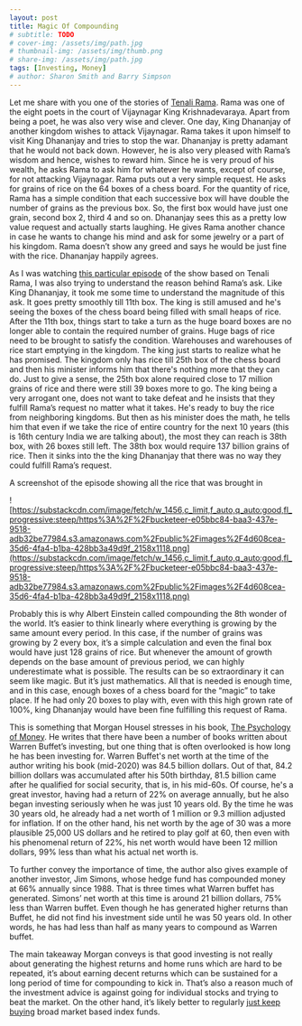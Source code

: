 ```yaml
---
layout: post
title: Magic Of Compounding
# subtitle: TODO
# cover-img: /assets/img/path.jpg
# thumbnail-img: /assets/img/thumb.png
# share-img: /assets/img/path.jpg
tags: [Investing, Money]
# author: Sharon Smith and Barry Simpson
---
```


<!-- # Magic of compounding -->

<!-- Published: Yes
Stage: Published
Tags: How to manage money, How to use systems in life? -->

Let me share with you one of the stories of [Tenali Rama](https://en.wikipedia.org/wiki/Tenali_Rama). Rama was one of the eight poets in the court of Vijaynagar King Krishnadevaraya. Apart from being a poet, he was also very wise and clever. One day, King Dhananjay of another kingdom wishes to attack Vijaynagar. Rama takes it upon himself to visit King Dhananjay and tries to stop the war. Dhananjay is pretty adamant that he would not back down. However, he is also very pleased with Rama’s wisdom and hence, wishes to reward him. Since he is very proud of his wealth, he asks Rama to ask him for whatever he wants, except of course, for not attacking Vijaynagar. Rama puts out a very simple request. He asks for grains of rice on the 64 boxes of a chess board. For the quantity of rice, Rama has a simple condition that each successive box will have double the number of grains as the previous box. So, the first box would have just one grain, second box 2, third 4 and so on. Dhananjay sees this as a pretty low value request and actually starts laughing. He gives Rama another chance in case he wants to change his mind and ask for some jewelry or a part of his kingdom. Rama doesn’t show any greed and says he would be just fine with the rice. Dhananjay happily agrees.

As I was watching [this particular episode](https://www.youtube.com/watch?v=3yq_8tR6x9A&ab_channel=SonySAB) of the show based on Tenali Rama, I was also trying to understand the reason behind Rama’s ask. Like King Dhananjay, it took me some time to understand the magnitude of this ask. It goes pretty smoothly till 11th box. The king is still amused and he's seeing the boxes of the chess board being filled with small heaps of rice. After the 11th box, things start to take a turn as the huge board boxes are no longer able to contain the required number of grains. Huge bags of rice need to be brought to satisfy the condition. Warehouses and warehouses of rice start emptying in the kingdom. The king just starts to realize what he has promised. The kingdom only has rice till 25th box of the chess board and then his minister informs him that there's nothing more that they can do. Just to give a sense, the 25th box alone required close to 17 million grains of rice and there were still 39 boxes more to go. The king being a very arrogant one, does not want to take defeat and he insists that they fulfill Rama’s request no matter what it takes. He's ready to buy the rice from neighboring kingdoms. But then as his minister does the math, he tells him that even if we take the rice of entire country for the next 10 years (this is 16th century India we are talking about), the most they can reach is 38th box, with 26 boxes still left. The 38th box would require 137 billion grains of rice. Then it sinks into the the king Dhananjay that there was no way they could fulfill Rama’s request.

A screenshot of the episode showing all the rice that was brought in

![https://substackcdn.com/image/fetch/w_1456,c_limit,f_auto,q_auto:good,fl_progressive:steep/https%3A%2F%2Fbucketeer-e05bbc84-baa3-437e-9518-adb32be77984.s3.amazonaws.com%2Fpublic%2Fimages%2F4d608cea-35d6-4fa4-b1ba-428bb3a49d9f_2158x1118.png](https://substackcdn.com/image/fetch/w_1456,c_limit,f_auto,q_auto:good,fl_progressive:steep/https%3A%2F%2Fbucketeer-e05bbc84-baa3-437e-9518-adb32be77984.s3.amazonaws.com%2Fpublic%2Fimages%2F4d608cea-35d6-4fa4-b1ba-428bb3a49d9f_2158x1118.png)

Probably this is why Albert Einstein called compounding the 8th wonder of the world. It’s easier to think linearly where everything is growing by the same amount every period. In this case, if the number of grains was growing by 2 every box, it’s a simple calculation and even the final box would have just 128 grains of rice. But whenever the amount of growth depends on the base amount of previous period, we can highly underestimate what is possible. The results can be so extraordinary it can seem like magic. But it’s just mathematics. All that is needed is enough time, and in this case, enough boxes of a chess board for the “magic” to take place. If he had only 20 boxes to play with, even with this high grown rate of 100%, king Dhananjay would have been fine fulfilling this request of Rama.

This is something that Morgan Housel stresses in his book, [The Psychology of Money](https://www.amazon.com/Psychology-Money-Timeless-lessons-happiness/dp/0857197681). He writes that there have been a number of books written about Warren Buffet’s investing, but one thing that is often overlooked is how long he has been investing for. Warren Buffet's net worth at the time of the author writing his book (mid-2020) was 84.5 billion dollars. Out of that, 84.2 billion dollars was accumulated after his 50th birthday, 81.5 billion came after he qualified for social security, that is, in his mid-60s. Of course, he's a great investor, having had a return of 22% on average annually, but he also began investing seriously when he was just 10 years old. By the time he was 30 years old, he already had a net worth of 1 million or 9.3 million adjusted for inflation. If on the other hand, his net worth by the age of 30 was a more plausible 25,000 US dollars and he retired to play golf at 60, then even with his phenomenal return of 22%, his net worth would have been 12 million dollars, 99% less than what his actual net worth is.

To further convey the importance of time, the author also gives example of another investor, Jim Simons, whose hedge fund has compounded money at 66% annually since 1988. That is three times what Warren buffet has generated. Simons’ net worth at this time is around 21 billion dollars, 75% less than Warren buffet. Even though he has generated higher returns than Buffet, he did not find his investment side until he was 50 years old. In other words, he has had less than half as many years to compound as Warren buffet.

The main takeaway Morgan conveys is that good investing is not really about generating the highest returns and home runs which are hard to be repeated, it’s about earning decent returns which can be sustained for a long period of time for compounding to kick in. That’s also a reason much of the investment advice is against going for individual stocks and trying to beat the market. On the other hand, it’s likely better to regularly [just keep buying](https://ofdollarsanddata.com/just-keep-buying/) broad market based index funds.

<!-- ### Bookmarks of the week

**TV series:** I have completed it in the past, but I was revisiting some episodes of [The Good Place](https://www.netflix.com/title/80113701) and I remembered how much I enjoyed this show. The show has a very interesting concept and it can take few episodes to get into it, but the show is really good. Highly recommend it.

**Book:** I keep annoying my wife (who has a Ph.D. in Computer Science with a speciality in Cryptography) with questions related to encryption. I just used to assume that encryption means it’s safe and secure and she would tell me that it also depends on what encryption algorithm is used. Of course, it wouldn’t mean anything to me, so after further questioning, she started recommending me to read, [The Code Book](https://www.amazon.com/Code-Book-Secrets-Behind-Codebreaking/dp/0385730624/ref=pd_lpo_1?pd_rd_i=0385730624&psc=1) by Simon Singh. I recently got to read this book and absolutely loved it. The book does an excellent job explaining the history of encryption and different algorithms used through some great storytelling.

**Song:** Satinder Sartaaj came out with a new song, [Titli](https://www.youtube.com/watch?v=czVVcL_4D18&ab_channel=Jugnu), and of course, I have been listening to it on repeat.

Until next time,

Sagar -->
